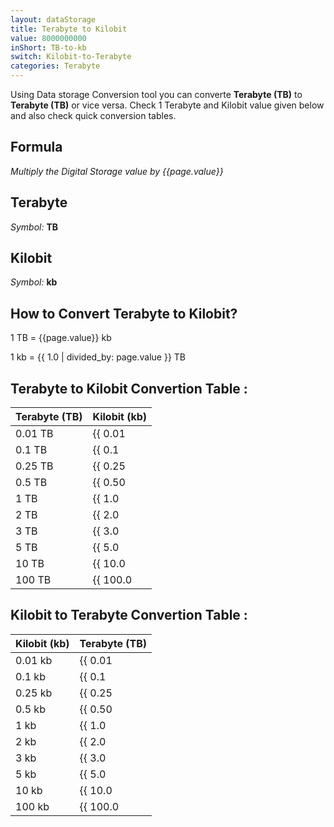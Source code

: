 ```yaml
---
layout: dataStorage
title: Terabyte to Kilobit
value: 8000000000
inShort: TB-to-kb
switch: Kilobit-to-Terabyte
categories: Terabyte
---
```


Using Data storage Conversion tool you can converte **Terabyte (TB)** to **Terabyte (TB)** or vice versa. Check 1 Terabyte and Kilobit value given below and also check quick conversion tables.

## Formula
*Multiply the Digital Storage value by {{page.value}}*

## Terabyte
*Symbol:* **TB**

## Kilobit
*Symbol:* **kb**

## How to Convert Terabyte to Kilobit?

1 TB = {{page.value}} kb

1 kb = {{ 1.0 | divided_by: page.value }} TB


## Terabyte to Kilobit Convertion Table :

| Terabyte (TB) | Kilobit (kb) |
| ---- | ---- |
| 0.01 TB | {{ 0.01 | times: page.value }} kb |
| 0.1 TB | {{ 0.1 | times: page.value }} kb |
| 0.25 TB | {{ 0.25 | times: page.value }} kb |
| 0.5 TB | {{ 0.50 | times: page.value }} kb |
| 1 TB | {{ 1.0 | times: page.value }} kb |
| 2 TB | {{ 2.0 | times: page.value }} kb |
| 3 TB | {{ 3.0 | times: page.value }} kb |
| 5 TB | {{ 5.0 | times: page.value }} kb |
| 10 TB | {{ 10.0 | times: page.value }} kb |
| 100 TB | {{ 100.0 | times: page.value }} kb |

## Kilobit to Terabyte Convertion Table :

| Kilobit (kb) | Terabyte (TB) |
| ---- | ---- |
| 0.01 kb | {{ 0.01 | divided_by: page.value }} TB |
| 0.1 kb | {{ 0.1 | divided_by: page.value }} TB |
| 0.25 kb | {{ 0.25 | divided_by: page.value }} TB |
| 0.5 kb | {{ 0.50 | divided_by: page.value }} TB |
| 1 kb | {{ 1.0 | divided_by: page.value }} TB |
| 2 kb | {{ 2.0 | divided_by: page.value }} TB |
| 3 kb | {{ 3.0 | divided_by: page.value }} TB |
| 5 kb | {{ 5.0 | divided_by: page.value }} TB |
| 10 kb | {{ 10.0 | divided_by: page.value }} TB |
| 100 kb | {{ 100.0 | divided_by: page.value }} TB |


<script>
document.getElementById('selectInput')[16].selected = true
document.getElementById('selectOutput')[2].selected = true
</script>
